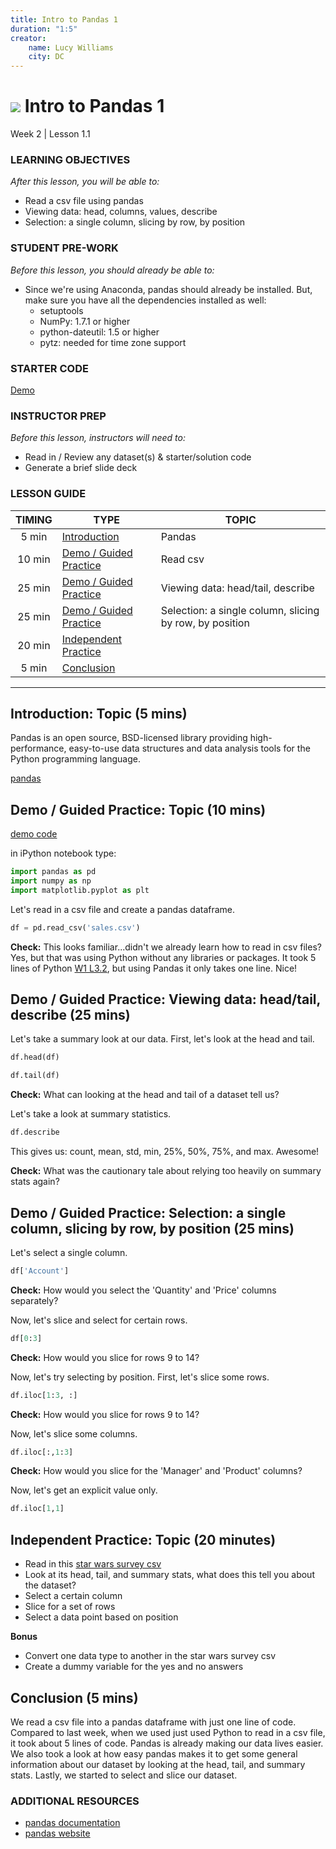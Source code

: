 ```yaml
---
title: Intro to Pandas 1
duration: "1:5"
creator:
    name: Lucy Williams
    city: DC
---
```


# ![](https://ga-dash.s3.amazonaws.com/production/assets/logo-9f88ae6c9c3871690e33280fcf557f33.png) Intro to Pandas 1
Week 2 | Lesson 1.1

### LEARNING OBJECTIVES
*After this lesson, you will be able to:*
- Read a csv file using pandas
- Viewing data: head, columns, values, describe
- Selection: a single column, slicing by row, by position


### STUDENT PRE-WORK
*Before this lesson, you should already be able to:*
- Since we're using Anaconda, pandas should already be installed. But,
make sure you have all the dependencies installed as well:
    - setuptools
    - NumPy: 1.7.1 or higher
    - python-dateutil: 1.5 or higher
    - pytz: needed for time zone support

### STARTER CODE
[Demo](./code/w2-1.1-demo.ipynb)

### INSTRUCTOR PREP
*Before this lesson, instructors will need to:*
- Read in / Review any dataset(s) & starter/solution code
- Generate a brief slide deck


### LESSON GUIDE
| TIMING  | TYPE  | TOPIC  |
|:-:|---|---|
| 5 min  | [Introduction](#introduction)   | Pandas  |
| 10 min  | [Demo / Guided Practice](#demo)  | Read csv  |
| 25 min  | [Demo / Guided Practice](#demo)  | Viewing data: head/tail, describe |
| 25 min  | [Demo / Guided Practice](#demo)  | Selection: a single column, slicing by row, by position |
| 20 min  | [Independent Practice](#ind-practice)  |   |
| 5 min  | [Conclusion](#conclusion)  |   |

---

<a name="Pandas"></a>
## Introduction: Topic (5 mins)

Pandas is an open source, BSD-licensed library providing high-performance, easy-to-use data
structures and data analysis tools for the Python programming language.

[pandas](http://pandas.pydata.org/)



<a name="Read csv"></a>
## Demo / Guided Practice: Topic (10 mins)

[demo code](https://github.com/generalassembly-studio/dsi-course-materials/blob/W2-L1.1/curriculum/04-lessons/week-02/1.1-lesson/code/Demo%20Code%20-%20W2%20L1.1%20Intro%20to%20Pandas%201.ipynb)

in iPython notebook type:
```python
import pandas as pd
import numpy as np
import matplotlib.pyplot as plt
```

Let's read in a csv file and create a pandas dataframe.

```python
df = pd.read_csv('sales.csv')
```

**Check:** This looks familiar...didn't we already learn how to read in csv files?
Yes, but that was using Python without any libraries or packages. It took 5 lines of
Python [W1 L3.2](https://github.com/generalassembly-studio/dsi-course-materials/blob/master/curriculum/04-lessons/week-01/3.2-lesson/code/Demo%20Code%20-%20Week%201%20Lesson%203.2%20-%20iPython%20Notebooks%2C%20Data%20Values%2C%20CSV%20Library.ipynb), but using Pandas it only takes one line. Nice!



<a name="Viewing data: head/tail, describe"></a>
## Demo / Guided Practice: Viewing data: head/tail, describe (25 mins)

Let's take a summary look at our data. First, let's look at the head and tail.
```python
df.head(df)
```

```python
df.tail(df)
```

**Check:** What can looking at the head and tail of a dataset tell us?


Let's take a look at summary statistics.
```python
df.describe
```

This gives us: count, mean, std, min, 25%, 50%, 75%, and max. Awesome!

**Check:** What was the cautionary tale about relying too heavily on summary stats again?



<a name="Selection: a single column, slicing by row, by position"></a>
## Demo / Guided Practice: Selection: a single column, slicing by row, by position (25 mins)

Let's select a single column.
```python
df['Account']
```
**Check:** How would you select the 'Quantity' and 'Price' columns separately?


Now, let's slice and select for certain rows.
```python
df[0:3]
```
**Check:** How would you slice for rows 9 to 14?


Now, let's try selecting by position. First, let's slice some rows.
```Python
df.iloc[1:3, :]
```
**Check:** How would you slice for rows 9 to 14?


Now, let's slice some columns.
```Python
df.iloc[:,1:3]
```
**Check:** How would you slice for the 'Manager' and 'Product' columns?


Now, let's get an explicit value only.
```Python
df.iloc[1,1]
```



<a name="ind-practice"></a>
## Independent Practice: Topic (20 minutes)
- Read in this [star wars survey csv](https://github.com/fivethirtyeight/data/blob/master/star-wars-survey/StarWars.csv)
- Look at its head, tail, and summary stats, what does this tell you about the dataset?
- Select a certain column
- Slice for a set of rows
- Select a data point based on position


**Bonus**
- Convert one data type to another in the star wars survey csv
- Create a dummy variable for the yes and no answers


<a name="conclusion"></a>
## Conclusion (5 mins)
We read a csv file into a pandas dataframe with just one line of code. Compared to last week, when
we used just used Python to read in a csv file, it took about 5 lines of code. Pandas is already making
our data lives easier. We also took a look at how easy pandas makes it to get some general information
about our dataset by looking at the head, tail, and summary stats. Lastly, we started to select and
slice our dataset.


### ADDITIONAL RESOURCES

- [pandas documentation](http://pandas.pydata.org/pandas-docs/stable/pandas.pdf)
- [pandas website](http://pandas.pydata.org/)
